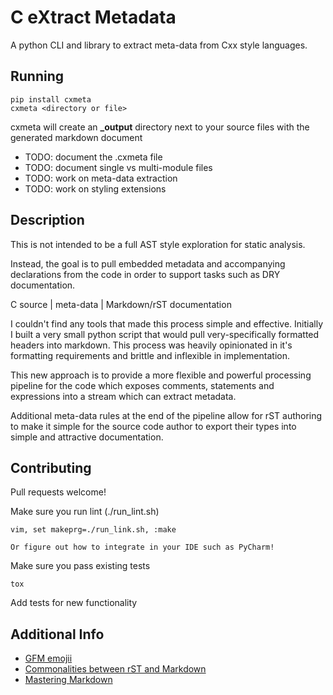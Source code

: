 # C eXtract Metadata

A python CLI and library to extract meta-data from Cxx style languages.


## Running

    pip install cxmeta
    cxmeta <directory or file>

cxmeta will create an **_output** directory next to your source files with the generated markdown document

* TODO: document the .cxmeta file
* TODO: document single vs multi-module files
* TODO: work on meta-data extraction
* TODO: work on styling extensions

## Description

This is not intended to be a full AST style exploration for static analysis. 

Instead, the goal is to pull embedded metadata and accompanying declarations from the code in order to support tasks such as DRY documentation.

C source | meta-data | Markdown/rST documentation

I couldn't find any tools that made this process simple and effective. Initially I built a very small python script
that would pull very-specifically formatted headers into markdown. This process was heavily opinionated in it's formatting
requirements and brittle and inflexible in implementation. 

This new approach is to provide a more flexible and powerful processing pipeline for the code which exposes comments, 
statements and expressions into a stream which can extract metadata.

Additional meta-data rules at the end of the pipeline allow for rST authoring to make it simple for the source code author to export 
their types into simple and attractive documentation.

## Contributing

Pull requests welcome!

Make sure you run lint (./run_lint.sh)

    vim, set makeprg=./run_link.sh, :make

    Or figure out how to integrate in your IDE such as PyCharm!

Make sure you pass existing tests

    tox

Add tests for new functionality


## Additional Info

* [GFM emojii](https://gist.github.com/rxaviers/7360908)
* [Commonalities between rST and Markdown](https://gist.github.com/dupuy/1855764)
* [Mastering Markdown](https://guides.github.com/features/mastering-markdown/)

